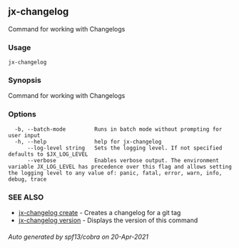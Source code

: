 ## jx-changelog

Command for working with Changelogs

### Usage

```
jx-changelog
```

### Synopsis

Command for working with Changelogs

### Options

```
  -b, --batch-mode         Runs in batch mode without prompting for user input
  -h, --help               help for jx-changelog
      --log-level string   Sets the logging level. If not specified defaults to $JX_LOG_LEVEL
      --verbose            Enables verbose output. The environment variable JX_LOG_LEVEL has precedence over this flag and allows setting the logging level to any value of: panic, fatal, error, warn, info, debug, trace
```

### SEE ALSO

* [jx-changelog create](jx-changelog_create.md)	 - Creates a changelog for a git tag
* [jx-changelog version](jx-changelog_version.md)	 - Displays the version of this command

###### Auto generated by spf13/cobra on 20-Apr-2021
